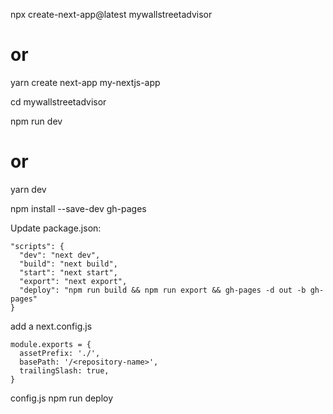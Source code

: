npx create-next-app@latest mywallstreetadvisor
# or
yarn create next-app my-nextjs-app


cd mywallstreetadvisor


npm run dev
# or
yarn dev


npm install --save-dev gh-pages


Update package.json:
```
"scripts": {
  "dev": "next dev",
  "build": "next build",
  "start": "next start",
  "export": "next export",
  "deploy": "npm run build && npm run export && gh-pages -d out -b gh-pages"
}
```

 add a next.config.js
```
module.exports = {
  assetPrefix: './',
  basePath: '/<repository-name>',
  trailingSlash: true,
}

```




config.js
npm run deploy
 
 

